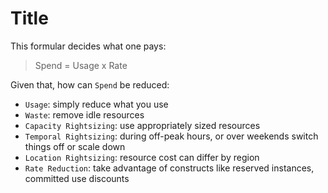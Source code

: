 # Title

This formular decides what one pays:

> Spend = Usage x Rate 

Given that, how can `Spend` be reduced:

* `Usage`: simply reduce what you use
* `Waste`: remove idle resources
* `Capacity Rightsizing`: use appropriately sized resources 
* `Temporal Rightsizing`: during off-peak hours, or over weekends switch things off or scale down
* `Location Rightsizing`: resource cost can differ by region
* `Rate Reduction`: take advantage of constructs like reserved instances, committed use discounts
